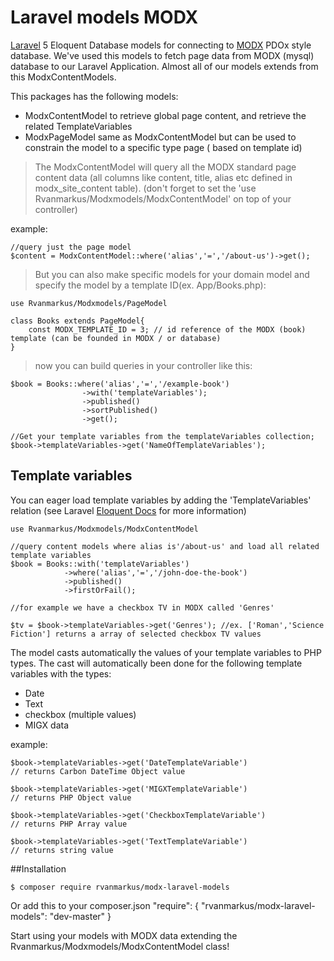 # Laravel models MODX

[Laravel](http://laravel.com) 5 Eloquent Database models for connecting to [MODX](http://modx.com) PDOx style database. 
We've used this models to fetch page data from MODX (mysql) database to our Laravel Application. Almost all of our models extends from this ModxContentModels.

This packages has the following models:

  - ModxContentModel to retrieve global page content, and retrieve the related TemplateVariables 
  - ModxPageModel same as ModxContentModel but can be used to constrain the model to a specific type page ( based on template id)  

> The ModxContentModel will query all the MODX standard page content data (all columns like content, title, alias etc defined in modx_site_content table).
(don't forget to set the 'use Rvanmarkus/Modxmodels/ModxContentModel' on top of your controller)

example:
 
    //query just the page model
    $content = ModxContentModel::where('alias','=','/about-us')->get();  
   
  

> But you can also make specific models for your domain model and specify the model by a template ID(ex. App/Books.php):

    use Rvanmarkus/Modxmodels/PageModel

    class Books extends PageModel{
        const MODX_TEMPLATE_ID = 3; // id reference of the MODX (book) template (can be founded in MODX / or database)
    }
    
> now you can build queries in your controller like this:
   
    $book = Books::where('alias','=','/example-book')
                    ->with('templateVariables');
                    ->published()
                    ->sortPublished()
                    ->get();

    //Get your template variables from the templateVariables collection;                    
    $book->templateVariables->get('NameOfTemplateVariables');
    

## Template variables
 You can eager load template variables by adding the 'TemplateVariables' relation (see Laravel [Eloquent Docs](http://laravel.com/docs/eloquent) for more information)

    use Rvanmarkus/Modxmodels/ModxContentModel
            
    //query content models where alias is'/about-us' and load all related template variables  
    $book = Books::with('templateVariables')
                ->where('alias','=','/john-doe-the-book')
                ->published()
                ->firstOrFail();
               
    //for example we have a checkbox TV in MODX called 'Genres'
     
    $tv = $book->templateVariables->get('Genres'); //ex. ['Roman','Science Fiction'] returns a array of selected checkbox TV values


The model casts automatically the values of your template variables to PHP types. The cast will automatically been done for the following template variables with the types:
  - Date
  - Text
  - checkbox (multiple values)
  - MIGX data

example: 

    $book->templateVariables->get('DateTemplateVariable') 
    // returns Carbon DateTime Object value
        
    $book->templateVariables->get('MIGXTemplateVariable') 
    // returns PHP Object value
    
    $book->templateVariables->get('CheckboxTemplateVariable') 
    // returns PHP Array value
    
    $book->templateVariables->get('TextTemplateVariable') 
    // returns string value
    

##Installation

    $ composer require rvanmarkus/modx-laravel-models
    
Or add this to your composer.json
    "require": {
        "rvanmarkus/modx-laravel-models": "dev-master"
    }

    

Start using your models with MODX data extending the Rvanmarkus/Modxmodels/ModxContentModel class! 

